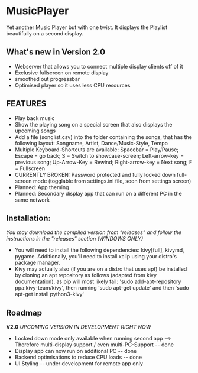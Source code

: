# MusicPlayer
Yet another Music Player but with one twist. It displays the Playlist beautifully on a second display.

## What's new in Version 2.0
- Webserver that allows you to connect multiple display clients off of it
- Exclusive fullscreen on remote display
- smoothed out progressbar
- Optimised player so it uses less CPU resources


## FEATURES
- Play back music 
- Show the playing song on a special screen that also displays the upcoming songs
- Add a file (songlist.csv) into the folder containing the songs, that has the following layout: Songname, Artist, Dance/Music-Style, Tempo
- Multiple Keyboard-Shortcuts are available: Spacebar = Play/Pause; Escape = go back; S = Switch to showcase-screen; Left-arrow-key = previous song; Up-Arrow-Key = Rewind; Right-arrow-key = Next song; F = Fullscreen
- CURRENTLY BROKEN: Password protected and fully locked down full-screen mode (togglable from settings.ini file, soon from settings screen)
- Planned: App theming
- Planned: Secondary display app that can run on a different PC in the same network

## Installation:
*You may download the compiled version from "releases" and follow the instructions in the "releases" section (WINDOWS ONLY)*
- You will need to install the following dependencies: kivy[full], kivymd, pygame. Additionally, you'll need to install xclip using your distro's package manager.
- Kivy may actually also (if you are on a distro that uses apt) be installed by cloning an apt repository as follows (adapted from kivy documentation), as pip will most likely fail: 'sudo add-apt-repository ppa:kivy-team/kivy', then running 'sudo apt-get update' and then 'sudo apt-get install python3-kivy'

## Roadmap
**V2.0**
*UPCOMING VERSION IN DEVELOPMENT RIGHT NOW*

- Locked down mode only available when running second app --> Therefore multi-display support / even multi-PC-Support -- done
- Display app can now run on additional PC -- done
- Backend optimisations to reduce CPU loads -- done
- UI Styling -- under development for remote app only
